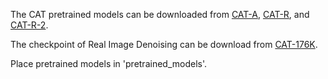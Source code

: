 The CAT pretrained models can be downloaded from [CAT-A](https://ufile.io/jb3i0ekr), [CAT-R](https://ufile.io/tk20uzp7), and [CAT-R-2](https://ufile.io/czi6mttr).

The checkpoint of Real Image Denoising can be download from [CAT-176K](https://ufile.io/mmhgoj6a).

Place pretrained models in 'pretrained_models'.

